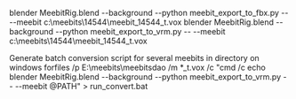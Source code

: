 blender MeebitRig.blend --background --python meebit_export_to_fbx.py -- --meebit c:\meebits\14544\meebit_14544_t.vox
blender MeebitRig.blend --background --python meebit_export_to_vrm.py -- --meebit c:\meebits\14544\meebit_14544_t.vox


Generate batch conversion script for several meebits in directory on windows
forfiles /p E:\meebits\meebitsdao /m *_t.vox /c "cmd /c echo blender MeebitRig.blend --background --python meebit_export_to_vrm.py -- --meebit @PATH" > run_convert.bat